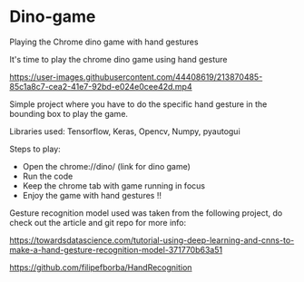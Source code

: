 # Dino-game
Playing the Chrome dino game with hand gestures

It's time to play the chrome dino game using hand gesture

https://user-images.githubusercontent.com/44408619/213870485-85c1a8c7-cea2-41e7-92bd-e024e0cee42d.mp4

Simple project where you have to do the specific hand gesture in the bounding box to play the game.

Libraries used: Tensorflow, Keras, Opencv, Numpy, pyautogui

Steps to play:
- Open the chrome://dino/ (link for dino game)
- Run the code
- Keep the chrome tab with game running in focus
- Enjoy the game with hand gestures !!

Gesture recognition model used was taken from the following project, do check out the article and git repo for more info: 

https://towardsdatascience.com/tutorial-using-deep-learning-and-cnns-to-make-a-hand-gesture-recognition-model-371770b63a51

https://github.com/filipefborba/HandRecognition
